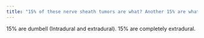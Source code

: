 ```yaml
---
title: "15% of these nerve sheath tumors are what? Another 15% are what?"
---
```

15% are dumbell (Intradural and extradural). 15% are completely extradural.


